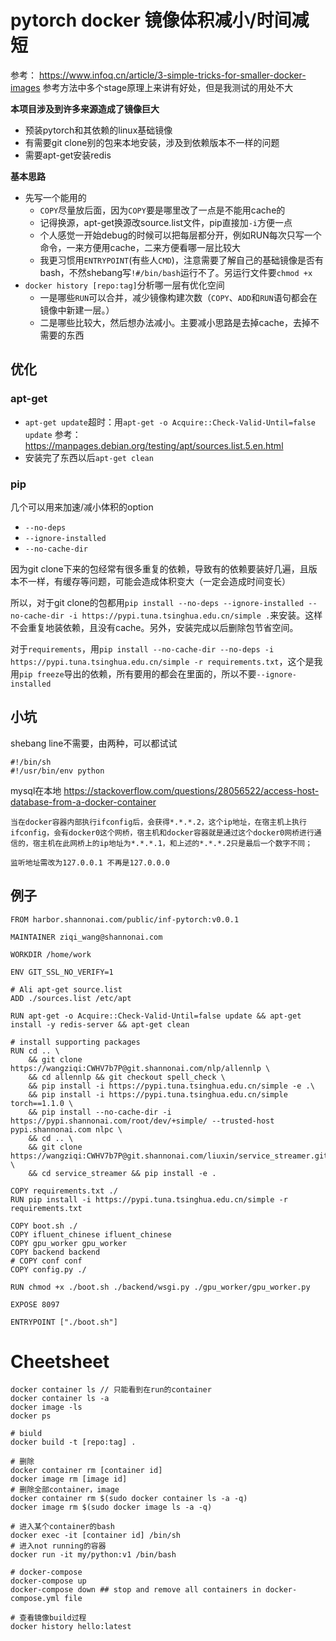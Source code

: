 # pytorch docker 镜像体积减小/时间减短
参考： 
https://www.infoq.cn/article/3-simple-tricks-for-smaller-docker-images
参考方法中多个stage原理上来讲有好处，但是我测试的用处不大

**本项目涉及到许多来源造成了镜像巨大**
- 预装pytorch和其依赖的linux基础镜像
- 有需要git clone别的包来本地安装，涉及到依赖版本不一样的问题
- 需要apt-get安装redis


**基本思路**
- 先写一个能用的
    - ``COPY``尽量放后面，因为``COPY``要是哪里改了一点是不能用cache的
    - 记得换源，apt-get换源改source.list文件，pip直接加``-i``方便一点
	- 个人感觉一开始debug的时候可以把每层都分开，例如RUN每次只写一个命令，一来方便用cache，二来方便看哪一层比较大
	- 我更习惯用``ENTRYPOINT``(有些人``CMD``)，注意需要了解自己的基础镜像是否有bash，不然shebang写``!#/bin/bash``运行不了。另运行文件要``chmod +x``
- ``docker history [repo:tag]``分析哪一层有优化空间
	- 一是哪些``RUN``可以合并，减少镜像构建次数（``COPY``、``ADD``和``RUN``语句都会在镜像中新建一层。）
	- 二是哪些比较大，然后想办法减小。主要减小思路是去掉cache，去掉不需要的东西

## 优化
### apt-get
- ``apt-get update``超时：用``apt-get -o Acquire::Check-Valid-Until=false update`` 参考：https://manpages.debian.org/testing/apt/sources.list.5.en.html
- 安装完了东西以后``apt-get clean``

### pip
几个可以用来加速/减小体积的option
- ``--no-deps``
- ``--ignore-installed``
- ``--no-cache-dir`` 

因为git clone下来的包经常有很多重复的依赖，导致有的依赖要装好几遍，且版本不一样，有缓存等问题，可能会造成体积变大（一定会造成时间变长）

所以，对于git clone的包都用``pip install --no-deps --ignore-installed --no-cache-dir -i https://pypi.tuna.tsinghua.edu.cn/simple .``来安装。这样不会重复地装依赖，且没有cache。另外，安装完成以后删除包节省空间。

对于``requirements``，用``pip install --no-cache-dir --no-deps -i https://pypi.tuna.tsinghua.edu.cn/simple -r requirements.txt``，这个是我用``pip freeze``导出的依赖，所有要用的都会在里面的，所以不要``--ignore-installed``

## 小坑
shebang line不需要，由两种，可以都试试
```
#!/bin/sh
#!/usr/bin/env python
```

mysql在本地
https://stackoverflow.com/questions/28056522/access-host-database-from-a-docker-container
```
当在docker容器内部执行ifconfig后，会获得*.*.*.2，这个ip地址，在宿主机上执行ifconfig，会有docker0这个网桥，宿主机和docker容器就是通过这个docker0网桥进行通信的，宿主机在此网桥上的ip地址为*.*.*.1，和上述的*.*.*.2只是最后一个数字不同；

监听地址需改为127.0.0.1 不再是127.0.0.0
```

## 例子
```python3
FROM harbor.shannonai.com/public/inf-pytorch:v0.0.1

MAINTAINER ziqi_wang@shannonai.com

WORKDIR /home/work

ENV GIT_SSL_NO_VERIFY=1

# Ali apt-get source.list
ADD ./sources.list /etc/apt

RUN apt-get -o Acquire::Check-Valid-Until=false update && apt-get install -y redis-server && apt-get clean

# install supporting packages
RUN cd .. \
    && git clone https://wangziqi:CWHV7b7P@git.shannonai.com/nlp/allennlp \
    && cd allennlp && git checkout spell_check \
    && pip install -i https://pypi.tuna.tsinghua.edu.cn/simple -e .\
    && pip install -i https://pypi.tuna.tsinghua.edu.cn/simple torch==1.1.0 \
    && pip install --no-cache-dir -i https://pypi.shannonai.com/root/dev/+simple/ --trusted-host pypi.shannonai.com nlpc \
    && cd .. \
    && git clone https://wangziqi:CWHV7b7P@git.shannonai.com/liuxin/service_streamer.git \
    && cd service_streamer && pip install -e .

COPY requirements.txt ./
RUN pip install -i https://pypi.tuna.tsinghua.edu.cn/simple -r requirements.txt

COPY boot.sh ./
COPY ifluent_chinese ifluent_chinese
COPY gpu_worker gpu_worker
COPY backend backend
# COPY conf conf
COPY config.py ./

RUN chmod +x ./boot.sh ./backend/wsgi.py ./gpu_worker/gpu_worker.py

EXPOSE 8097

ENTRYPOINT ["./boot.sh"]
```

# Cheetsheet
```
docker container ls // 只能看到在run的container
docker container ls -a
docker image -ls
docker ps

# biuld
docker build -t [repo:tag] .

# 删除
docker container rm [container id]
docker image rm [image id]
# 删除全部container，image
docker container rm $(sudo docker container ls -a -q)
docker image rm $(sudo docker image ls -a -q)

# 进入某个container的bash
docker exec -it [container id] /bin/sh
# 进入not running的容器
docker run -it my/python:v1 /bin/bash

# docker-compose
docker-compose up 
docker-compose down ## stop and remove all containers in docker-compose.yml file

# 查看镜像build过程
docker history hello:latest
```